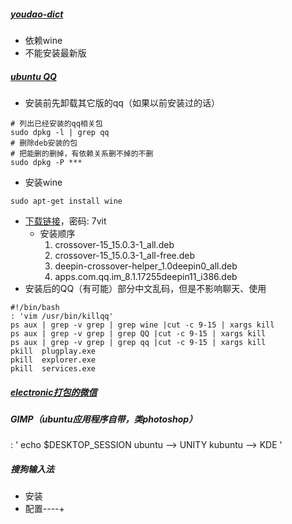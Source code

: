 ##### [youdao-dict](http://codown.youdao.com/cidian/linux/youdao-dict_1.0.2~ubuntu_amd64.deb)
- 依赖wine
- 不能安装最新版

##### [ubuntu QQ](http://blog.csdn.net/ysy950803/article/details/52958538)
- 安装前先卸载其它版的qq（如果以前安装过的话）

```shell
# 列出已经安装的qq相关包
sudo dpkg -l | grep qq
# 删除deb安装的包
# 把能删的删掉，有依赖关系删不掉的不删
sudo dpkg -P ***
```
- 安装wine

```shell
sudo apt-get install wine
```
- [下载链接](https://pan.baidu.com/s/1kV0u7Nh)，密码: 7vit
    + 安装顺序
        1. crossover-15_15.0.3-1_all.deb
        2. crossover-15_15.0.3-1_all-free.deb
        3. deepin-crossover-helper_1.0deepin0_all.deb
        4. apps.com.qq.im_8.1.17255deepin11_i386.deb
- 安装后的QQ（有可能）部分中文乱码，但是不影响聊天、使用

```shell
#!/bin/bash
: 'vim /usr/bin/killqq'
ps aux | grep -v grep | grep wine |cut -c 9-15 | xargs kill
ps aux | grep -v grep | grep QQ |cut -c 9-15 | xargs kill
ps aux | grep -v grep | grep qq |cut -c 9-15 | xargs kill
pkill  plugplay.exe  
pkill  explorer.exe  
pkill  services.exe  
```

##### [electronic打包的微信](http://github.com/geeeeeeeeek/electronic-wechat)

##### GIMP（ubuntu应用程序自带，类photoshop）

: '
echo $DESKTOP_SESSION
ubuntu --> UNITY
kubuntu --> KDE
'

##### 搜狗输入法
- 安装
- 配置----+